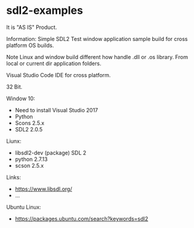 # sdl2-examples

It is "AS IS" Product.

Information: Simple SDL2 Test window application sample build for cross platform OS builds.

Note Linux and window build different how handle .dll or .os library. From local or current dir application folders.


Visual Studio Code IDE for cross platform.

32 Bit.

Window 10:
 * Need to install Visual Studio 2017
 * Python
 * Scons 2.5.x
 * SDL2  2.0.5

Liunx:
 * libsdl2-dev (package) SDL 2
 * python 2.7.13
 * scson 2.5.x

Links:
 * https://www.libsdl.org/
 * ...

Ubuntu Linux:

 * https://packages.ubuntu.com/search?keywords=sdl2